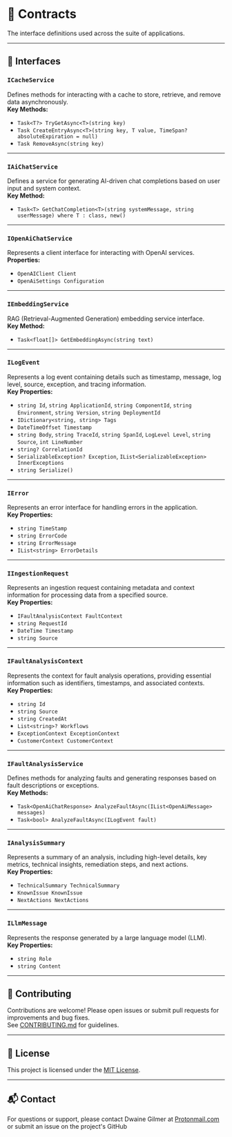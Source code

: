 ﻿# 🧠 Contracts
The interface definitions used across the suite of applications. 

---

## 🧩 Interfaces

### `ICacheService`
Defines methods for interacting with a cache to store, retrieve, and remove data asynchronously.  
**Key Methods:**
- `Task<T?> TryGetAsync<T>(string key)`
- `Task CreateEntryAsync<T>(string key, T value, TimeSpan? absoluteExpiration = null)`
- `Task RemoveAsync(string key)`

---

### `IAiChatService`
Defines a service for generating AI-driven chat completions based on user input and system context.  
**Key Method:**
- `Task<T> GetChatCompletion<T>(string systemMessage, string userMessage) where T : class, new()`

---

### `IOpenAiChatService`
Represents a client interface for interacting with OpenAI services.  
**Properties:**
- `OpenAIClient Client`
- `OpenAiSettings Configuration`

---

### `IEmbeddingService`
RAG (Retrieval-Augmented Generation) embedding service interface.  
**Key Method:**
- `Task<float[]> GetEmbeddingAsync(string text)`

---

### `ILogEvent`
Represents a log event containing details such as timestamp, message, log level, source, exception, and tracing information.  
**Key Properties:**
- `string Id`, `string ApplicationId`, `string ComponentId`, `string Environment`, `string Version`, `string DeploymentId`
- `IDictionary<string, string> Tags`
- `DateTimeOffset Timestamp`
- `string Body`, `string TraceId`, `string SpanId`, `LogLevel Level`, `string Source`, `int LineNumber`
- `string? CorrelationId`
- `SerializableException? Exception`, `IList<SerializableException> InnerExceptions`
- `string Serialize()`

---

### `IError`
Represents an error interface for handling errors in the application.  
**Key Properties:**
- `string TimeStamp`
- `string ErrorCode`
- `string ErrorMessage`
- `IList<string> ErrorDetails`

---

### `IIngestionRequest`
Represents an ingestion request containing metadata and context information for processing data from a specified source.  
**Key Properties:**
- `IFaultAnalysisContext FaultContext`
- `string RequestId`
- `DateTime Timestamp`
- `string Source`

---

### `IFaultAnalysisContext`
Represents the context for fault analysis operations, providing essential information such as identifiers, timestamps, and associated contexts.  
**Key Properties:**
- `string Id`
- `string Source`
- `string CreatedAt`
- `List<string>? Workflows`
- `ExceptionContext ExceptionContext`
- `CustomerContext CustomerContext`

---

### `IFaultAnalysisService`
Defines methods for analyzing faults and generating responses based on fault descriptions or exceptions.  
**Key Methods:**
- `Task<OpenAiChatResponse> AnalyzeFaultAsync(IList<OpenAiMessage> messages)`
- `Task<bool> AnalyzeFaultAsync(ILogEvent fault)`

---

### `IAnalysisSummary`
Represents a summary of an analysis, including high-level details, key metrics, technical insights, remediation steps, and next actions.  
**Key Properties:**
- `TechnicalSummary TechnicalSummary`
- `KnownIssue KnownIssue`
- `NextActions NextActions`

---

### `ILlmMessage`
Represents the response generated by a large language model (LLM).  
**Key Properties:**
- `string Role`
- `string Content`

---

## 🤝 Contributing

Contributions are welcome! Please open issues or submit pull requests for improvements and bug fixes.  
See [CONTRIBUTING.md](../../CONTRIBUTING.md) for guidelines.

---

## 📄 License

This project is licensed under the [MIT License](../../LICENSE).

---

## 📬 Contact

For questions or support, please contact Dwaine Gilmer at [Protonmail.com](mailto:dwaine.gilmer@protonmail.com) or submit an issue on the project's GitHub
